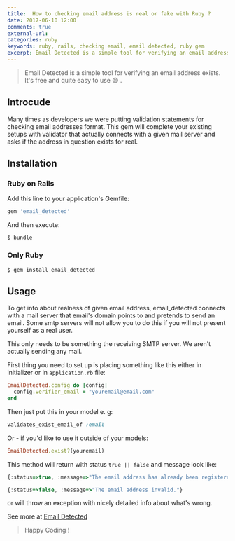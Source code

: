 ```yaml
---
title:  How to checking email address is real or fake with Ruby ?
date: 2017-06-10 12:00
comments: true
external-url:
categories: ruby
keywords: ruby, rails, checking email, email detected, ruby gem
excerpt: Email Detected is a simple tool for verifying an email address exists. It's free and quite easy to use 😄 .
---
```

>Email Detected is a simple tool for verifying an email address exists. It's free and quite easy to use 😄 .

## Introcude

Many times as developers we were putting validation statements for checking email addresses format. This gem will complete your existing setups with validator that actually connects with a given mail server and asks if the address in question exists for real.

## Installation

### Ruby on Rails
Add this line to your application's Gemfile:

```ruby
gem 'email_detected'
```

And then execute:

```
$ bundle
```


### Only Ruby

```
$ gem install email_detected
```

## Usage

To get info about realness of given email address, email_detected connects with a mail server that email's domain points to and pretends to send an email. Some smtp servers will not allow you to do this if you will not present yourself as a real user.

This only needs to be something the receiving SMTP server. We aren't actually sending any mail.

First thing you need to set up is placing something like this either in initializer or in `application.rb` file:

```ruby
EmailDetected.config do |config|
  config.verifier_email = "youremail@email.com"
end
```

Then just put this in your model e. g:

```ruby
validates_exist_email_of :email
```

Or - if you'd like to use it outside of your models: 

```ruby
EmailDetected.exist?(youremail)
```

This method will return with status `true || false` and message look like:

```javascript
{:status=>true, :message=>"The email address has already been registered."}
```

```javascript
{:status=>false, :message=>"The email address invalid."} 
```

or will throw an exception with nicely detailed info about what's wrong.

See more at [Email Detected](https://github.com/minhquan4080/email_detected)

>Happy Coding !